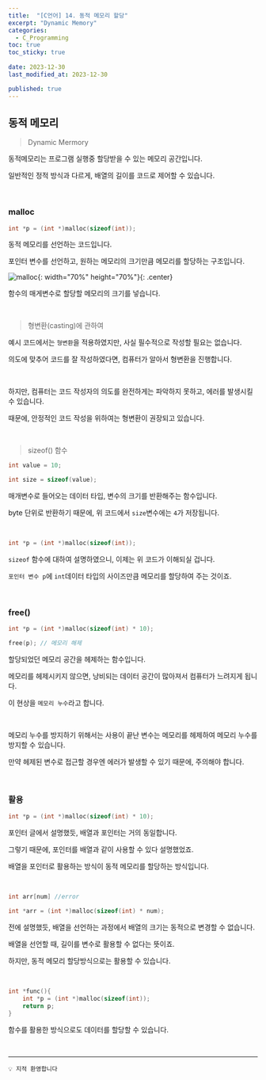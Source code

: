 ```yaml
---
title:  "[C언어] 14. 동적 메모리 할당"
excerpt: "Dynamic Memory"
categories:
  - C_Programming
toc: true
toc_sticky: true
 
date: 2023-12-30
last_modified_at: 2023-12-30

published: true
---
```



## 동적 메모리

> Dynamic Mermory

동적메모리는 프로그램 실행중 할당받을 수 있는 메모리 공간입니다.

일반적인 정적 방식과 다르게, 배열의 길이를 코드로 제어할 수 있습니다.

<br />

### malloc

```c
int *p = (int *)malloc(sizeof(int));
```

동적 메모리를 선언하는 코드입니다.

포인터 변수를 선언하고, 원하는 메모리의 크기만큼 메모리를 할당하는 구조입니다.

![malloc](https://github.com/leehan416/Blog_comments/assets/35258105/0c77f4ae-e4ac-4f59-aa37-c1fd096f0255){: width="70%" height="70%"}{: .center}

함수의 매게변수로 할당할 메모리의 크기를 넣습니다.

<br />

> 형변환(casting)에 관하여

예시 코드에서는 `형변환`을 적용하였지만, 사실 필수적으로 작성할 필요는 없습니다.

의도에 맞추어 코드를 잘 작성하였다면, 컴퓨터가 알아서 형변환을 진행합니다.

<br />

하지만, 컴퓨터는 코드 작성자의 의도를 완전하게는 파악하지 못하고, 에러를 발생시킬 수 있습니다.

때문에, 안정적인 코드 작성을 위하여는 형변환이 권장되고 있습니다.

<br />

> sizeof() 함수

```c
int value = 10;

int size = sizeof(value);

```

매개변수로 들어오는 데이터 타입, 변수의 크기를 반환해주는 함수입니다.

byte 단위로 반환하기 때문에, 위 코드에서 `size`변수에는 `4`가 저장됩니다.

<br />

```c
int *p = (int *)malloc(sizeof(int));
```

`sizeof` 함수에 대하여 설명하였으니, 이제는 위 코드가 이해되실 겁니다.

`포인터 변수 p`에 `int`데이터 타입의 사이즈만큼 메모리를 할당하여 주는 것이죠.

<br />

### free()

```c
int *p = (int *)malloc(sizeof(int) * 10); 

free(p); // 메모리 해제    
```

할당되었던 메모리 공간을 헤제하는 함수입니다.

메모리를 헤제시키지 않으면, 낭비되는 데이터 공간이 많아져서 컴퓨터가 느려지게 됩니다.

이 현상을 `메모리 누수`라고 합니다. 

<br />

메모리 누수를 방지하기 위해서는 사용이 끝난 변수는 메모리를 헤제하여 메모리 누수를 방지할 수 있습니다.

만약 헤제된 변수로 접근할 경우엔 에러가 발생할 수 있기 때문에, 주의해야 합니다.

<br />

### 활용

```c
int *p = (int *)malloc(sizeof(int) * 10); 
```

포인터 글에서 설명했듯, 배열과 포인터는 거의 동일합니다. 

그렇기 때문에, 포인터를 배열과 같이 사용할 수 있다 설명했었죠.

배열을 포인터로 활용하는 방식이 동적 메모리를 할당하는 방식입니다.

<br />

```c
int arr[num] //error

int *arr = (int *)malloc(sizeof(int) * num); 
```

전에 설명했듯, 배열을 선언하는 과정에서 배열의 크기는 동적으로 변경할 수 없습니다.

배열을 선언할 때, 길이를 변수로 활용할 수 없다는 뜻이죠. 

하지만, 동적 메모리 할당방식으로는 활용할 수 있습니다.

<br />

```c
int *func(){
    int *p = (int *)malloc(sizeof(int));
    return p;
}
```

함수를 활용한 방식으로도 데이터를 할당할 수 있습니다.


<br />

<!-- 
## Linked List

배열을 다루다 보면, 데이터 전체를 이동하는 경우와 같이 자리 이동에서 큰 불편함이 있다. 

Linked List는 이러한 점을 간단하게 변경할 수 있고, 동적으로 생성할 수 있다.

```c
struct data{
    int i;
    int value;
    struct data *link; // 다음 노드 주소
};

// ㅁ->ㅁ->ㅁ->ㅁ->ㅁ-> ... ->NULL
```

스트럭쳐에 다음 노드 주소를 저장하기 때문에, 배열에 비해 데이터의 자유도가 높다. 

```c
for(struct data *p = list; p != NULL; p = p->link)
```

하지만, 원하는 데이터를 찾기 위해 배열에 비해 시간이 오래걸린다는 단점이 있다.

 -->

---
```
💡 지적 환영합니다
``` 